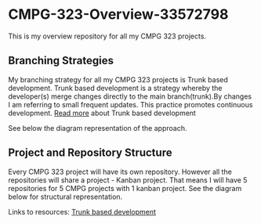 # CMPG-323-Overview-33572798
This is my overview repository for all my CMPG 323 projects. 

## Branching Strategies
My branching strategy for all my CMPG 323 projects is Trunk based development. Trunk based development is a strategy whereby the developer(s) merge changes directly to the main branch(trunk).By changes I am referring to small frequent updates. This practice promotes continuous development.
<a href = "https://trunkbaseddevelopment.com/">Read more<a/> about  Trunk based development

See below the diagram representation of the approach.


## Project and Repository Structure
Every CMPG 323 project will have its own repository. However all the repositories will share a project - Kanban project. 
That means I will have 5 repositories for 5 CMPG projects with 1 kanban project.
See the diagram below for structural representation.

Links to resources:
<a href = “https://trunkbaseddevelopment.com/”>Trunk based development<a/>
<a href = “#”><a/>
<a href = “#”><a/>
<a href = “#”><a/>
